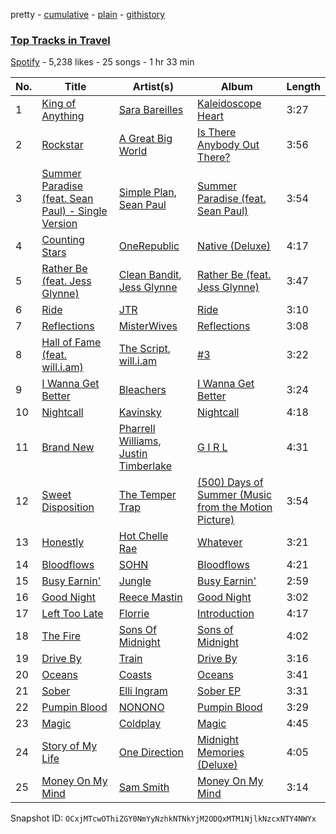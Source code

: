 pretty - [cumulative](/playlists/cumulative/2Hg4Q2t6mD8PITWKAQCMFD.md) - [plain](/playlists/plain/2Hg4Q2t6mD8PITWKAQCMFD) - [githistory](https://github.githistory.xyz/mackorone/spotify-playlist-archive/blob/main/playlists/plain/2Hg4Q2t6mD8PITWKAQCMFD)

### [Top Tracks in Travel](https://open.spotify.com/playlist/2Hg4Q2t6mD8PITWKAQCMFD)

> 

[Spotify](https://open.spotify.com/user/spotify) - 5,238 likes - 25 songs - 1 hr 33 min

| No. | Title | Artist(s) | Album | Length |
|---|---|---|---|---|
| 1 | [King of Anything](https://open.spotify.com/track/3VA8T3rNy5V24AXxNK5u9E) | [Sara Bareilles](https://open.spotify.com/artist/2Sqr0DXoaYABbjBo9HaMkM) | [Kaleidoscope Heart](https://open.spotify.com/album/627ukPRwYxyBREHxBq0vGJ) | 3:27 |
| 2 | [Rockstar](https://open.spotify.com/track/6KbcsH2mvgvG3f8nLcIY8d) | [A Great Big World](https://open.spotify.com/artist/5xKp3UyavIBUsGy3DQdXeF) | [Is There Anybody Out There?](https://open.spotify.com/album/1yOcLa4euMk9sV7rRJ89Dl) | 3:56 |
| 3 | [Summer Paradise \(feat\. Sean Paul\) \- Single Version](https://open.spotify.com/track/6kcuYyyU2tPxGP3PDVWYJT) | [Simple Plan](https://open.spotify.com/artist/2p4FqHnazRucYQHyDCdBrJ), [Sean Paul](https://open.spotify.com/artist/3Isy6kedDrgPYoTS1dazA9) | [Summer Paradise \(feat\. Sean Paul\)](https://open.spotify.com/album/6U12piIo0noLnBIRTzZS8l) | 3:54 |
| 4 | [Counting Stars](https://open.spotify.com/track/1fh2TfUOtOoXEE8qQynYEC) | [OneRepublic](https://open.spotify.com/artist/5Pwc4xIPtQLFEnJriah9YJ) | [Native \(Deluxe\)](https://open.spotify.com/album/0G0vIGvVlJ3MtXunjqrbMY) | 4:17 |
| 5 | [Rather Be \(feat\. Jess Glynne\)](https://open.spotify.com/track/3s4U7OHV7gnj42VV72eSZ6) | [Clean Bandit](https://open.spotify.com/artist/6MDME20pz9RveH9rEXvrOM), [Jess Glynne](https://open.spotify.com/artist/4ScCswdRlyA23odg9thgIO) | [Rather Be \(feat\. Jess Glynne\)](https://open.spotify.com/album/4UB0J5V3JsZZtNR360pZ6r) | 3:47 |
| 6 | [Ride](https://open.spotify.com/track/1iURqLxJdSjWfWZBx2DMeV) | [JTR](https://open.spotify.com/artist/2YisiR3Yro3Dvoc3HM03Z5) | [Ride](https://open.spotify.com/album/59Uny4osHNolkIrdTdTvR5) | 3:10 |
| 7 | [Reflections](https://open.spotify.com/track/3rniDk4qfZKvo6U4qiWROi) | [MisterWives](https://open.spotify.com/artist/5ivCbtrcD5N4rD337xIb2z) | [Reflections](https://open.spotify.com/album/3d7x5nrXiNbOuzubUq1yVH) | 3:08 |
| 8 | [Hall of Fame \(feat\. will.i.am\)](https://open.spotify.com/track/1X1DWw2pcNZ8zSub3uhlNz) | [The Script](https://open.spotify.com/artist/3AQRLZ9PuTAozP28Skbq8V), [will.i.am](https://open.spotify.com/artist/085pc2PYOi8bGKj0PNjekA) | [\#3](https://open.spotify.com/album/63eaHsLLsW1e5ISNf7ISZy) | 3:22 |
| 9 | [I Wanna Get Better](https://open.spotify.com/track/1RwwmiVtLAtPmxAqKVfwgG) | [Bleachers](https://open.spotify.com/artist/2eam0iDomRHGBypaDQLwWI) | [I Wanna Get Better](https://open.spotify.com/album/4JaTMQFdRy5TfEKs8M9Doq) | 3:24 |
| 10 | [Nightcall](https://open.spotify.com/track/2GIfOOa8hAywfzZptFz3xK) | [Kavinsky](https://open.spotify.com/artist/0UF7XLthtbSF2Eur7559oV) | [Nightcall](https://open.spotify.com/album/55U1DpuCIiwOJHwYLU1Qe4) | 4:18 |
| 11 | [Brand New](https://open.spotify.com/track/1P5OPN8MbPgFznEp1b7OiN) | [Pharrell Williams](https://open.spotify.com/artist/2RdwBSPQiwcmiDo9kixcl8), [Justin Timberlake](https://open.spotify.com/artist/31TPClRtHm23RisEBtV3X7) | [G I R L](https://open.spotify.com/album/2lkQd5T32QHDOfFkEIPJKz) | 4:31 |
| 12 | [Sweet Disposition](https://open.spotify.com/track/5nWbbQ0sIEabqPxAdqmh66) | [The Temper Trap](https://open.spotify.com/artist/4W48hZAnAHVOC2c8WH8pcq) | [\(500\) Days of Summer \(Music from the Motion Picture\)](https://open.spotify.com/album/2n5AOB0lGse7qp38HvVROB) | 3:54 |
| 13 | [Honestly](https://open.spotify.com/track/5YhAAlelWek228jZzxgEfr) | [Hot Chelle Rae](https://open.spotify.com/artist/6jTnHxhb6cDCaCu4rdvsQ0) | [Whatever](https://open.spotify.com/album/0UkgnXc0w7qiRE2X086BdN) | 3:21 |
| 14 | [Bloodflows](https://open.spotify.com/track/75mE9LzZzQoDwjS4OuuzmW) | [SOHN](https://open.spotify.com/artist/6XZYAWJLL8UIbxAqjKj3cg) | [Bloodflows](https://open.spotify.com/album/3ycnh8BMGrewYSSxQmM9Hc) | 4:21 |
| 15 | [Busy Earnin'](https://open.spotify.com/track/6J8SONJwAIizCJm0QhEi4Y) | [Jungle](https://open.spotify.com/artist/59oA5WbbQvomJz2BuRG071) | [Busy Earnin'](https://open.spotify.com/album/3DGCeamj8hWIDqZ2aGrksc) | 2:59 |
| 16 | [Good Night](https://open.spotify.com/track/5B7v3DUr1Iw9EbsCHH1P5r) | [Reece Mastin](https://open.spotify.com/artist/6pjod8SsOOGf6GW9tfEnH1) | [Good Night](https://open.spotify.com/album/1wRU6OHMKfdlEHgdTPa3bI) | 3:02 |
| 17 | [Left Too Late](https://open.spotify.com/track/4WKTN75uxxOviZaZTHpRXp) | [Florrie](https://open.spotify.com/artist/2fkmfYw1KeOiDLA6MHDwU8) | [Introduction](https://open.spotify.com/album/1JZBl9IFnlyh4YkBxqGyno) | 4:17 |
| 18 | [The Fire](https://open.spotify.com/track/63F48Wu4pqvrEAjhEidkYf) | [Sons Of Midnight](https://open.spotify.com/artist/40xDNdalrRHC3n4XvjIRuH) | [Sons of Midnight](https://open.spotify.com/album/27wlb3L94nkEcUfK1M6ytk) | 4:02 |
| 19 | [Drive By](https://open.spotify.com/track/1wAXODAAL6hY64ZdhrnjBO) | [Train](https://open.spotify.com/artist/3FUY2gzHeIiaesXtOAdB7A) | [Drive By](https://open.spotify.com/album/4IjfVRMzE8yNH84Q6UZSV6) | 3:16 |
| 20 | [Oceans](https://open.spotify.com/track/5XmgUPqLdHUjhWYQ5Vz1yf) | [Coasts](https://open.spotify.com/artist/5OgSr6wQteRu9jek5JvnDQ) | [Oceans](https://open.spotify.com/album/2miU0fXZ4zx2bxgp9qKCWH) | 3:41 |
| 21 | [Sober](https://open.spotify.com/track/4ymQoZNLQpis51EmcgAoNc) | [Elli Ingram](https://open.spotify.com/artist/29Dil4ZXNOwBukXdVL1EwB) | [Sober EP](https://open.spotify.com/album/7xdqkO0b4ZvBeqgEg7KFDq) | 3:31 |
| 22 | [Pumpin Blood](https://open.spotify.com/track/1lp2sVjzBj4DAVUQ6uTNBD) | [NONONO](https://open.spotify.com/artist/513t0jZUP0K98C4h7KHtEb) | [Pumpin Blood](https://open.spotify.com/album/3L1CSpoArQNeJq95s0fOCI) | 3:29 |
| 23 | [Magic](https://open.spotify.com/track/27jdUE1EYDSXZqhjuNxLem) | [Coldplay](https://open.spotify.com/artist/4gzpq5DPGxSnKTe4SA8HAU) | [Magic](https://open.spotify.com/album/4cCfFozyo6JC8acN8uIP7u) | 4:45 |
| 24 | [Story of My Life](https://open.spotify.com/track/4nVBt6MZDDP6tRVdQTgxJg) | [One Direction](https://open.spotify.com/artist/4AK6F7OLvEQ5QYCBNiQWHq) | [Midnight Memories \(Deluxe\)](https://open.spotify.com/album/7p1fX8aUySrBdx4WSYspOu) | 4:05 |
| 25 | [Money On My Mind](https://open.spotify.com/track/6vgdsUtEcdRJtXbr1w9RT1) | [Sam Smith](https://open.spotify.com/artist/2wY79sveU1sp5g7SokKOiI) | [Money On My Mind](https://open.spotify.com/album/4f5kwPSnB6CrpqQiI6IPvL) | 3:14 |

Snapshot ID: `OCxjMTcwOThiZGY0NmYyNzhkNTNkYjM2ODQxMTM1NjlkNzcxNTY4NWYx`
